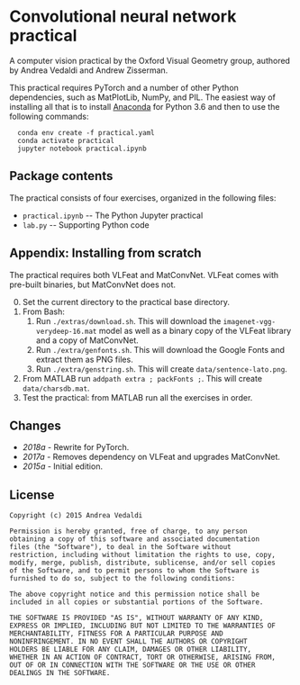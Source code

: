 Convolutional neural network practical
======================================

A computer vision practical by the Oxford Visual Geometry group,
authored by Andrea Vedaldi and Andrew Zisserman.

This practical requires PyTorch and a number of other Python dependencies, such as MatPlotLib, NumPy, and PIL. The easiest way of installing all that is to install [Anaconda](https://www.anaconda.com/download/) for Python 3.6 and then to use the following commands:

      conda env create -f practical.yaml
      conda activate practical
      jupyter notebook practical.ipynb


Package contents
----------------

The practical consists of four exercises, organized in the following
files:

* `practical.ipynb` -- The Python Jupyter practical
* `lab.py` -- Supporting Python code

Appendix: Installing from scratch
---------------------------------

The practical requires both VLFeat and MatConvNet. VLFeat comes with
pre-built binaries, but MatConvNet does not.

0. Set the current directory to the practical base directory.
1. From Bash:
   1. Run `./extras/download.sh`. This will download the
      `imagenet-vgg-verydeep-16.mat` model as well as a binary
      copy of the VLFeat library and a copy of MatConvNet.
   2. Run `./extra/genfonts.sh`. This will download the Google Fonts
      and extract them as PNG files.
   3. Run `./extra/genstring.sh`. This will create
      `data/sentence-lato.png`.
2. From MATLAB run `addpath extra ; packFonts ;`. This will create
   `data/charsdb.mat`.
3. Test the practical: from MATLAB run all the exercises in order.

Changes
-------

* *2018a* - Rewrite for PyTorch.
* *2017a* - Removes dependency on VLFeat and upgrades MatConvNet.
* *2015a* - Initial edition.

License
-------

    Copyright (c) 2015 Andrea Vedaldi

    Permission is hereby granted, free of charge, to any person
    obtaining a copy of this software and associated documentation
    files (the "Software"), to deal in the Software without
    restriction, including without limitation the rights to use, copy,
    modify, merge, publish, distribute, sublicense, and/or sell copies
    of the Software, and to permit persons to whom the Software is
    furnished to do so, subject to the following conditions:

    The above copyright notice and this permission notice shall be
    included in all copies or substantial portions of the Software.

    THE SOFTWARE IS PROVIDED "AS IS", WITHOUT WARRANTY OF ANY KIND,
    EXPRESS OR IMPLIED, INCLUDING BUT NOT LIMITED TO THE WARRANTIES OF
    MERCHANTABILITY, FITNESS FOR A PARTICULAR PURPOSE AND
    NONINFRINGEMENT. IN NO EVENT SHALL THE AUTHORS OR COPYRIGHT
    HOLDERS BE LIABLE FOR ANY CLAIM, DAMAGES OR OTHER LIABILITY,
    WHETHER IN AN ACTION OF CONTRACT, TORT OR OTHERWISE, ARISING FROM,
    OUT OF OR IN CONNECTION WITH THE SOFTWARE OR THE USE OR OTHER
    DEALINGS IN THE SOFTWARE.
